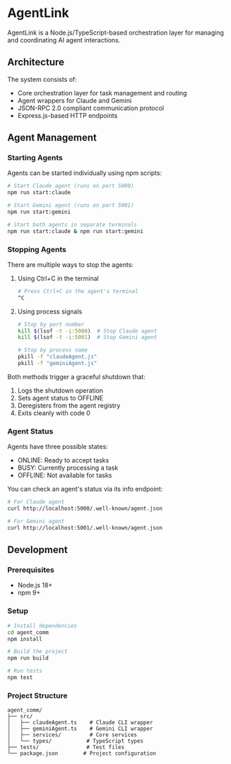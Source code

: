 # AgentLink

AgentLink is a Node.js/TypeScript-based orchestration layer for managing and coordinating AI agent interactions.

## Architecture

The system consists of:
- Core orchestration layer for task management and routing
- Agent wrappers for Claude and Gemini
- JSON-RPC 2.0 compliant communication protocol
- Express.js-based HTTP endpoints

## Agent Management

### Starting Agents

Agents can be started individually using npm scripts:

```bash
# Start Claude agent (runs on port 5000)
npm run start:claude

# Start Gemini agent (runs on port 5001)
npm run start:gemini

# Start both agents in separate terminals
npm run start:claude & npm run start:gemini
```

### Stopping Agents

There are multiple ways to stop the agents:

1. Using Ctrl+C in the terminal
   ```bash
   # Press Ctrl+C in the agent's terminal
   ^C
   ```

2. Using process signals
   ```bash
   # Stop by port number
   kill $(lsof -t -i:5000)  # Stop Claude agent
   kill $(lsof -t -i:5001)  # Stop Gemini agent

   # Stop by process name
   pkill -f "claudeAgent.js"
   pkill -f "geminiAgent.js"
   ```

Both methods trigger a graceful shutdown that:
1. Logs the shutdown operation
2. Sets agent status to OFFLINE
3. Deregisters from the agent registry
4. Exits cleanly with code 0

### Agent Status

Agents have three possible states:
- ONLINE: Ready to accept tasks
- BUSY: Currently processing a task
- OFFLINE: Not available for tasks

You can check an agent's status via its info endpoint:
```bash
# For Claude agent
curl http://localhost:5000/.well-known/agent.json

# For Gemini agent
curl http://localhost:5001/.well-known/agent.json
```

## Development

### Prerequisites
- Node.js 18+
- npm 9+

### Setup
```bash
# Install dependencies
cd agent_comm
npm install

# Build the project
npm run build

# Run tests
npm test
```

### Project Structure
```
agent_comm/
├── src/
│   ├── claudeAgent.ts    # Claude CLI wrapper
│   ├── geminiAgent.ts    # Gemini CLI wrapper
│   ├── services/         # Core services
│   └── types/           # TypeScript types
├── tests/               # Test files
└── package.json        # Project configuration
```